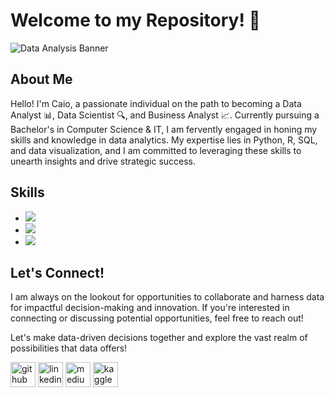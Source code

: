 # Welcome to my Repository! 👋

![Data Analysis Banner](https://yourimageurl.com/banner.jpg)

## About Me
Hello! I'm Caio, a passionate individual on the path to becoming a Data Analyst 📊, Data Scientist 🔍, and Business Analyst 📈. Currently pursuing a Bachelor's in Computer Science & IT, I am fervently engaged in honing my skills and knowledge in data analytics. My expertise lies in Python, R, SQL, and data visualization, and I am committed to leveraging these skills to unearth insights and drive strategic success.


## Skills
- ![](https://img.shields.io/badge/Code-SQL-blue) 
- ![](https://img.shields.io/badge/Code-Python-yellow) 
- ![](https://img.shields.io/badge/Code-R-blue)

## Let's Connect!
I am always on the lookout for opportunities to collaborate and harness data for impactful decision-making and innovation. If you're interested in connecting or discussing potential opportunities, feel free to reach out!

Let's make data-driven decisions together and explore the vast realm of possibilities that data offers!

[<img src='https://cdn.jsdelivr.net/npm/simple-icons@3.0.1/icons/github.svg' alt='github' height='40'>](https://github.com/https://github.com/https://github.com/caio-moliveira)  [<img src='https://cdn.jsdelivr.net/npm/simple-icons@3.0.1/icons/linkedin.svg' alt='linkedin' height='40'>](https://www.linkedin.com/in/https://www.linkedin.com/in/caiomoliveira//)  [<img src='https://cdn.jsdelivr.net/npm/simple-icons@3.0.1/icons/medium.svg' alt='medium' height='40'>](https://medium.com/@moliveiracaio)  [<img src='https://cdn.jsdelivr.net/npm/simple-icons@3.0.1/icons/kaggle.svg' alt='kaggle' height='40'>](https://www.kaggle.com/caiomoliveira1) 



